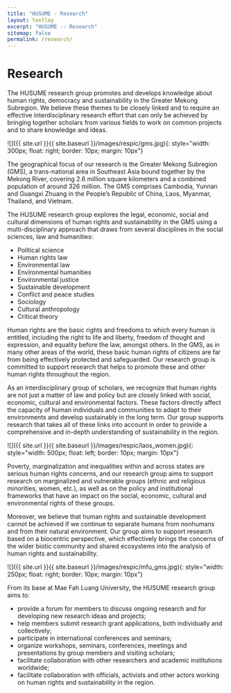 ```yaml
---
title: "HUSUME - Research"
layout: textlay
excerpt: "HUSUME -- Research"
sitemap: false
permalink: /research/
---
```


# Research


The HUSUME research group promotes and develops knowledge about human rights, democracy and sustainability in the Greater Mekong Subregion. We believe these themes to be closely linked and to require an effective interdisciplinary research effort that can only be achieved by bringing together scholars from various fields to work on common projects and to share knowledge and ideas.

![]({{ site.url }}{{ site.baseurl }}/images/respic/gms.jpg){: style="width: 300px; float: right; border: 10px; margin: 10px"}

The geographical focus of our research is the Greater Mekong Subregion (GMS), a trans-national area in Southeast Asia bound together by the Mekong River, covering 2.6 million square kilometers and a combined population of around 326 million. The GMS comprises Cambodia, Yunnan and Guangxi Zhuang in the People’s Republic of China, Laos, Myanmar, Thailand, and Vietnam.

The HUSUME research group explores the legal, economic, social and cultural dimensions of human rights and sustainability in the GMS using a multi-disciplinary approach that draws from several disciplines in the social sciences, law and humanities:

- Political science
- Human rights law
- Environmental law
- Environmental humanities
- Environmental justice
- Sustainable development
- Conflict and peace studies
- Sociology
- Cultural anthropology
- Critical theory

Human rights are the basic rights and freedoms to which every human is entitled, including the right to life and liberty, freedom of thought and expression, and equality before the law, amongst others. In the GMS, as in many other areas of the world, these basic human rights of citizens are far from being effectively protected and safeguarded. Our research group is committed to support research that helps to promote these and other human rights throughout the region.

As an interdisciplinary group of scholars, we recognize that human rights are not just a matter of law and policy but are closely linked with social, economic, cultural and environmental factors. These factors directly affect the capacity of human individuals and communities to adapt to their environments and develop sustainably in the long term. Our group supports research that takes all of these links into account in order to provide a comprehensive and in-depth understanding of sustainability in the region.

![]({{ site.url }}{{ site.baseurl }}/images/respic/laos_women.jpg){: style="width: 500px; float: left; border: 10px; margin: 10px"}

Poverty, marginalization and inequalities within and across states are serious human rights concerns, and our research group aims to support research on marginalized and vulnerable groups (ethnic and religious minorities, women, etc.), as well as on the policy and institutional frameworks that have an impact on the social, economic, cultural and environmental rights of these groups.

Moreover, we believe that human rights and sustainable development cannot be achieved if we continue to separate humans from nonhumans and from their natural environment. Our group aims to support research based on a biocentric perspective, which effectively brings the concerns of the wider biotic community and shared ecosystems into the analysis of human rights and sustainability.

![]({{ site.url }}{{ site.baseurl }}/images/respic/mfu_gms.jpg){: style="width: 250px; float: right; border: 10px; margin: 10px"}

From its base at Mae Fah Luang University, the HUSUME research group aims to:

- provide a forum for members to discuss ongoing research and for developing new research ideas and projects;
- help members submit research grant applications, both individually and collectively;
- participate in international conferences and seminars; 
- organize workshops, seminars, conferences, meetings and presentations by group members and visiting scholars; 
- facilitate collaboration with other researchers and academic institutions worldwide;
- facilitate collaboration with officials, activists and other actors working on human rights and sustainability in the region.

